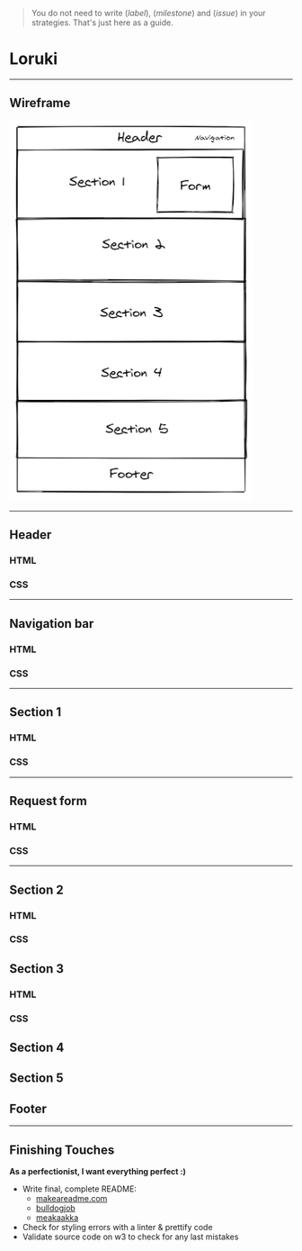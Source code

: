 > You do not need to write (_label_), (_milestone_) and (_issue_) in your strategies. That's just here as a guide.

# Loruki
---

## Wireframe

![wireframe](https://github.com/IrinaSing/Loruki-5/blob/main/Pictures/wireframe.png)

---

## Header

### HTML


### CSS 


---

## Navigation bar

### HTML 


### CSS 



---

## Section 1

### HTML 


### CSS 
---

## Request form

### HTML
### CSS 

---

## Section 2

### HTML

### CSS 

## Section 3

### HTML 

### CSS 

## Section 4

## Section 5

## Footer


---

## Finishing Touches 

**As a perfectionist, I want everything perfect :)**

- Write final, complete README:
  - [makeareadme.com](https://www.makeareadme.com/)
  - [bulldogjob](https://bulldogjob.com/news/449-how-to-write-a-good-readme-for-your-github-project)
  - [meakaakka](https://medium.com/@meakaakka/a-beginners-guide-to-writing-a-kickass-readme-7ac01da88ab3)
- Check for styling errors with a linter & prettify code
- Validate source code on w3 to check for any last mistakes
